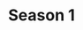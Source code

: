 ---
title: Season 1
version: It's raining men, hallelujah, it's raining men, amen
seed: tumblesmp
dateStarted: 12-03-2019
members:
  - member: tumblegamer
    playlist: null
  - member: Bootista
  - member: InfaReQt
    playlist: null
  - member: Triple_Craft_2
  - member: triple_craft
  - member: jacob50505
  - member: DrBatmanWho
    playlist: null
  - member: i_am_Choi_Boy
  - member: wolfyblox589
  - member: GreyWolf92
    playlist: null

---
